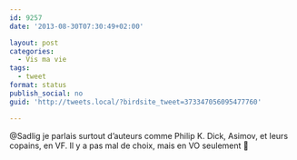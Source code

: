 ```yaml
---
id: 9257
date: '2013-08-30T07:30:49+02:00'

layout: post
categories:
  - Vis ma vie
tags:
  - tweet
format: status
publish_social: no
guid: 'http://tweets.local/?birdsite_tweet=373347056095477760'

---
```


@Sadlig je parlais surtout d’auteurs comme Philip K. Dick, Asimov, et leurs copains, en VF. Il y a pas mal de choix, mais en VO seulement 🙁